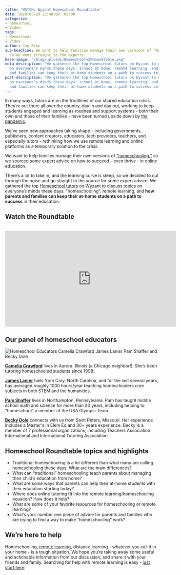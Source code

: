 ```yaml
---
title: 'WATCH: Wyzant Homeschool Roundtable'
date: 2020-05-29 13:48:00 -05:00
categories:
- Homeschool
- Video
tags:
- Homeschool
- Video
author: Jay Pike
sub-headline: We want to help families manage their own versions of “homeschooling,”
  so we went straight to the experts.
hero-image: "/blog/uploads/Homeschool%20Roundtable.png"
meta-description: 'We gathered the top Homeschool tutors on Wyzant to discuss topics
  on everyone’s minds these days: school at home, remote learning, and how parents
  and families can keep their at-home students on a path to success in their education.'
post-description: 'We gathered the top Homeschool tutors on Wyzant to discuss topics
  on everyone’s minds these days: school at home, remote learning, and how parents
  and families can keep their at-home students on a path to success in their education.'
---
```


In many ways, tutors are on the frontlines of our shared education crisis. They’re out there all over the country, day in and day out, working to keep students engaged and learning as routines and support systems - both their own and those of their families - have been turned upside down by [the pandemic](https://www.wyzant.com/blog/covid-19-tutoring/).

We’ve seen new approaches taking shape - including governments, publishers, content creators, educators, tech providers, teachers, and especially tutors - rethinking how we use remote learning and online platforms as a temporary solution to the crisis.

We want to help families manage their own versions of [“homeschooling,”](https://www.wyzant.com/blog/remote-learning-homeschool-faqs/) so we sourced some expert advice on how to succeed - even thrive - in online education.

There’s a lot to take in, and the learning curve is steep, so we decided to cut through the noise and go straight to the source for some expert advice. We gathered the top [Homeschool tutors](https://www.wyzant.com/Homeschool_tutors.aspx) on Wyzant to discuss topics on everyone’s minds these days: “homeschooling”, remote learning, and **how parents and families can keep their at-home students on a path to success** in their education. 

## Watch the Roundtable 
<br />
<iframe width="560" height="315" src="https://www.youtube.com/embed/wJkjNIlyPVM" frameborder="0" allow="accelerometer; autoplay; encrypted-media; gyroscope; picture-in-picture" allowfullscreen></iframe>

## Our panel of homeschool educators

![Homeschool Educators Camelia Crawford James Lanier Pam Shaffer and Becky Dole](/blog/uploads/Homeschool%20Roundtable%20Educators%20Banner.png)

**[Camelia Crawford](https://www.youtube.com/redirect?v=wJkjNIlyPVM&event=video_description&redir_token=hCEGf0BGJGW5UhkcSgXl2sEJK7h8MTU5MDg2NDc3MEAxNTkwNzc4Mzcw&q=https%3A%2F%2Fwww.wyzant.com%2Fmatch%2Ftutor%2F86809758)** lives in Aurora, Illinois (a Chicago neighbor!). She’s been tutoring homeschooled students since 1998.

**[James Lanier](https://www.youtube.com/redirect?v=wJkjNIlyPVM&event=video_description&redir_token=hCEGf0BGJGW5UhkcSgXl2sEJK7h8MTU5MDg2NDc3MEAxNTkwNzc4Mzcw&q=https%3A%2F%2Fwww.wyzant.com%2Fmatch%2Ftutor%2F85862980)** hails from Cary, North Carolina, and for the last several years, has averaged roughly 1000 hours/year teaching homeschoolers core subjects in both STEM and the humanities. 

**[Pam Shaffer](https://www.youtube.com/redirect?v=wJkjNIlyPVM&event=video_description&redir_token=hCEGf0BGJGW5UhkcSgXl2sEJK7h8MTU5MDg2NDc3MEAxNTkwNzc4Mzcw&q=https%3A%2F%2Fwww.wyzant.com%2Fmatch%2Ftutor%2F87489653)** lives in Northampton, Pennsylvania. Pam has taught middle school math and science for more than 20 years, including helping to “homeschool” a member of the USA Olympic Team. 

**[Becky Dole](https://www.youtube.com/redirect?v=wJkjNIlyPVM&event=video_description&redir_token=hCEGf0BGJGW5UhkcSgXl2sEJK7h8MTU5MDg2NDc3MEAxNTkwNzc4Mzcw&q=https%3A%2F%2Fwww.wyzant.com%2Fmatch%2Ftutor%2F77803630)** connects with us from Saint Peters, Missouri. Her experience includes a Master's in Elem Ed and 30+ years experience. Becky is a member of 7 professional organizations, including Teachers Association International and International Tutoring Association.

## Homeschool Roundtable topics and highlights<br />

- Traditional homeschooling is a lot different than what many are calling homeschooling these days. What are the main differences?
- What can “traditional” homeschooling teach parents about managing their child’s education from home? 
- What are some ways that parents can help their at-home students with their education starting today?
- Where does online tutoring fit into the remote learning/homeschooling equation? How does it help?
- What are some of your favorite resources for homeschooling or remote learning?
- What’s your number one piece of advice for parents and families who are trying to find a way to make “homeschooling” work? 

## We’re here to help

Homeschooling, [remote learning](https://www.wyzant.com/blog/types-of-remote-learning/), distance learning - whatever you call it in your home - is a tough situation. We hope you’re taking away some useful and actionable information from our discussion, and share it with your friends and family. Searching for help with remote learning is easy - [just start here](https://www.wyzant.com/blog/3-things-to-keep-in-mind-when-choosing-a-tutor/).
